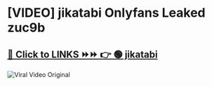 
 # [VIDEO] jikatabi Onlyfans Leaked zuc9b

## <h2><a href="https://clipsfans.com/jikatabi&ref=git">🔗 Click to LINKS ⏩⏩ 👉 🟢 jikatabi </a></h2>

<a href="https://clipsfans.com/jikatabi&ref=git" rel="nofollow" data-target="animated-image.originalLink"><img src="https://i.ibb.co.com/xMMVF88/686577567.gif" alt="Viral Video Original" style="max-width: 100%; display: inline-block;" data-target="animated-image.originalImage"></a>

